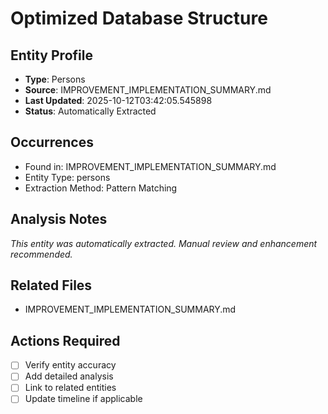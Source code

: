 # Optimized Database Structure

## Entity Profile
- **Type**: Persons
- **Source**: IMPROVEMENT_IMPLEMENTATION_SUMMARY.md
- **Last Updated**: 2025-10-12T03:42:05.545898
- **Status**: Automatically Extracted

## Occurrences
- Found in: IMPROVEMENT_IMPLEMENTATION_SUMMARY.md
- Entity Type: persons
- Extraction Method: Pattern Matching

## Analysis Notes
*This entity was automatically extracted. Manual review and enhancement recommended.*

## Related Files
- IMPROVEMENT_IMPLEMENTATION_SUMMARY.md

## Actions Required
- [ ] Verify entity accuracy
- [ ] Add detailed analysis
- [ ] Link to related entities
- [ ] Update timeline if applicable
